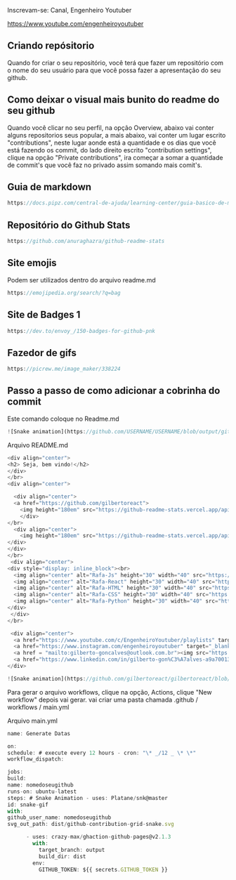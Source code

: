 Inscrevam-se: Canal, Engenheiro Youtuber

https://www.youtube.com/engenheiroyoutuber

## Criando repósitorio
Quando for criar o seu repositório, você terá que fazer um repositório com o nome do seu usuário para que você possa fazer a apresentação do seu github.

## Como deixar o visual mais bunito do readme do seu github

Quando você clicar no seu perfil, na opção Overview, abaixo vai conter alguns repositorios seus popular, a mais abaixo, vai conter um lugar escrito "contributions", neste lugar aonde está a quantidade e os dias que você está fazendo os commit, do lado direito escrito "contribution settings", clique na opção "Private contributions", ira começar a somar a quantidade de commit's que você faz no privado assim somando mais comit's.

## Guia de markdown

```js
https://docs.pipz.com/central-de-ajuda/learning-center/guia-basico-de-markdown#open

```

## Repositório do Github Stats

```js
https://github.com/anuraghazra/github-readme-stats
```

## Site emojis

Podem ser utilizados dentro do arquivo readme.md

```js
https://emojipedia.org/search/?q=bag
```

## Site de Badges 1

```js
https://dev.to/envoy_/150-badges-for-github-pnk
```

## Fazedor de gifs

```js
https://picrew.me/image_maker/338224
```

## Passo a passo de como adicionar a cobrinha do commit

Este comando coloque no Readme.md

```js
![Snake animation](https://github.com/USERNAME/USERNAME/blob/output/github-contribution-grid-snake.svg)
```

Arquivo README.md

```js
<div align="center">
<h2> Seja, bem vindo!</h2>
</div>
</br>
<div align="center">

  <div align="center">
  <a href="https://github.com/gilbertoreact">
    <img height="180em" src="https://github-readme-stats.vercel.app/api?username=gilbertoreact&show_icons=true&theme=dark&include_all_commits=true&count_private=true"/>
    </div>
</br>
  <div align="center">
    <img height="180em" src="https://github-readme-stats.vercel.app/api/top-langs/?username=gilbertoreact&layout=compact&langs_count=7&theme=dark"/>
</div>
</div>
</br>
 <div align="center">
<div style="display: inline_block"><br>
  <img align="center" alt="Rafa-Js" height="30" width="40" src="https://raw.githubusercontent.com/devicons/devicon/master/icons/javascript/javascript-plain.svg">
  <img align="center" alt="Rafa-React" height="30" width="40" src="https://raw.githubusercontent.com/devicons/devicon/master/icons/react/react-original.svg">
  <img align="center" alt="Rafa-HTML" height="30" width="40" src="https://raw.githubusercontent.com/devicons/devicon/master/icons/html5/html5-original.svg">
  <img align="center" alt="Rafa-CSS" height="30" width="40" src="https://raw.githubusercontent.com/devicons/devicon/master/icons/css3/css3-original.svg">
  <img align="center" alt="Rafa-Python" height="30" width="40" src="https://raw.githubusercontent.com/devicons/devicon/master/icons/python/python-original.svg">
</div>
 </div>
</br>

 <div align="center">
  <a href="https://www.youtube.com/c/EngenheiroYoutuber/playlists" target="_blank"><img src="https://img.shields.io/badge/YouTube-FF0000?style=for-the-badge&logo=youtube&logoColor=white" target="_blank"></a>
  <a href="https://www.instagram.com/engenheiroyoutuber" target="_blank"><img src="https://img.shields.io/badge/-Instagram-%23E4405F?style=for-the-badge&logo=instagram&logoColor=white" target="_blank"></a>
  <a href = "mailto:gilberto-goncalves@outlook.com.br"><img src="https://img.shields.io/badge/-Gmail-%23333?style=for-the-badge&logo=gmail&logoColor=white" target="_blank"></a>
  <a href="https://www.linkedin.com/in/gilberto-gon%C3%A7alves-a9a700131/" target="_blank"><img src="https://img.shields.io/badge/-LinkedIn-%230077B5?style=for-the-badge&logo=linkedin&logoColor=white" target="_blank"></a>
</div>

![Snake animation](https://github.com/gilbertoreact/gilbertoreact/blob/output/github-contribution-grid-snake.svg)
```

Para gerar o arquivo workflows, clique na opção, Actions, clique "New workflow"
depois vai gerar.
vai criar uma pasta chamada .github / workflows / main.yml

Arquivo main.yml

```js
name: Generate Datas

on:
schedule: # execute every 12 hours - cron: "\* _/12 _ \* \*"
workflow_dispatch:

jobs:
build:
name: nomedoseugithub
runs-on: ubuntu-latest
steps: # Snake Animation - uses: Platane/snk@master
id: snake-gif
with:
github_user_name: nomedoseugithub
svg_out_path: dist/github-contribution-grid-snake.svg

      - uses: crazy-max/ghaction-github-pages@v2.1.3
        with:
          target_branch: output
          build_dir: dist
        env:
          GITHUB_TOKEN: ${{ secrets.GITHUB_TOKEN }}
```

